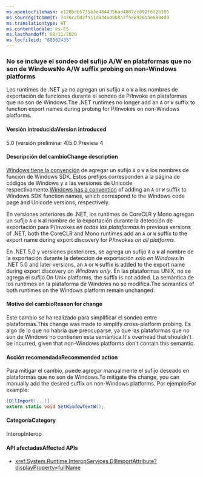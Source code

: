 ```yaml
---
ms.openlocfilehash: e128bdb5735b3e4844356ad4807cc092f6f2b105
ms.sourcegitcommit: 7476c20d2f911a834a00b8a7f5e8926bae6804d9
ms.translationtype: HT
ms.contentlocale: es-ES
ms.lasthandoff: 08/11/2020
ms.locfileid: "88062435"
---
```

### <a name="no-aw-suffix-probing-on-non-windows-platforms"></a><span data-ttu-id="37fd5-101">No se incluye el sondeo del sufijo A/W en plataformas que no son de Windows</span><span class="sxs-lookup"><span data-stu-id="37fd5-101">No A/W suffix probing on non-Windows platforms</span></span>

<span data-ttu-id="37fd5-102">Los runtimes de .NET ya no agregan un sufijo `A` o `W` a los nombres de exportación de funciones durante el sondeo de P/Invoke en plataformas que no son de Windows.</span><span class="sxs-lookup"><span data-stu-id="37fd5-102">The .NET runtimes no longer add an `A` or `W` suffix to function export names during probing for P/Invokes on non-Windows platforms.</span></span>

#### <a name="version-introduced"></a><span data-ttu-id="37fd5-103">Versión introducida</span><span class="sxs-lookup"><span data-stu-id="37fd5-103">Version introduced</span></span>

<span data-ttu-id="37fd5-104">5.0 (versión preliminar 4)</span><span class="sxs-lookup"><span data-stu-id="37fd5-104">5.0 Preview 4</span></span>

#### <a name="change-description"></a><span data-ttu-id="37fd5-105">Descripción del cambio</span><span class="sxs-lookup"><span data-stu-id="37fd5-105">Change description</span></span>

<span data-ttu-id="37fd5-106">[Windows tiene la convención](/windows/win32/intl/conventions-for-function-prototypes) de agregar un sufijo `A` o `W` a los nombres de función de Windows SDK. Estos prefijos corresponden a la página de códigos de Windows y a las versiones de Unicode respectivamente.</span><span class="sxs-lookup"><span data-stu-id="37fd5-106">[Windows has a convention](/windows/win32/intl/conventions-for-function-prototypes) of adding an `A` or `W` suffix to Windows SDK function names, which correspond to the Windows code page and Unicode versions, respectively.</span></span>

<span data-ttu-id="37fd5-107">En versiones anteriores de .NET, los runtimes de CoreCLR y Mono agregan un sufijo `A` o `W` al nombre de la exportación durante la detección de exportación para P/Invokes *en todas las plataformas*.</span><span class="sxs-lookup"><span data-stu-id="37fd5-107">In previous versions of .NET, both the CoreCLR and Mono runtimes add an `A` or `W` suffix to the export name during export discovery for P/Invokes *on all platforms*.</span></span>

<span data-ttu-id="37fd5-108">En .NET 5,0 y versiones posteriores, se agrega un sufijo `A` o `W` al nombre de la exportación durante la detección de exportación *solo en Windows*.</span><span class="sxs-lookup"><span data-stu-id="37fd5-108">In .NET 5.0 and later versions, an `A` or `W` suffix is added to the export name during export discovery *on Windows only*.</span></span> <span data-ttu-id="37fd5-109">En las plataformas UNIX, no se agrega el sufijo.</span><span class="sxs-lookup"><span data-stu-id="37fd5-109">On Unix platforms, the suffix is not added.</span></span> <span data-ttu-id="37fd5-110">La semántica de los runtimes en la plataforma de Windows no se modifica.</span><span class="sxs-lookup"><span data-stu-id="37fd5-110">The semantics of both runtimes on the Windows platform remain unchanged.</span></span>

#### <a name="reason-for-change"></a><span data-ttu-id="37fd5-111">Motivo del cambio</span><span class="sxs-lookup"><span data-stu-id="37fd5-111">Reason for change</span></span>

<span data-ttu-id="37fd5-112">Este cambio se ha realizado para simplificar el sondeo entre plataformas.</span><span class="sxs-lookup"><span data-stu-id="37fd5-112">This change was made to simplify cross-platform probing.</span></span> <span data-ttu-id="37fd5-113">Es algo de lo que no habría que preocuparse, ya que las plataformas que no son de Windows no contienen esta semántica.</span><span class="sxs-lookup"><span data-stu-id="37fd5-113">It's overhead that shouldn't be incurred, given that non-Windows platforms don't contain this semantic.</span></span>

#### <a name="recommended-action"></a><span data-ttu-id="37fd5-114">Acción recomendada</span><span class="sxs-lookup"><span data-stu-id="37fd5-114">Recommended action</span></span>

<span data-ttu-id="37fd5-115">Para mitigar el cambio, puede agregar manualmente el sufijo deseado en plataformas que no son de Windows.</span><span class="sxs-lookup"><span data-stu-id="37fd5-115">To mitigate the change, you can manually add the desired suffix on non-Windows platforms.</span></span> <span data-ttu-id="37fd5-116">Por ejemplo:</span><span class="sxs-lookup"><span data-stu-id="37fd5-116">For example:</span></span>

```csharp
[DllImport(...)]
extern static void SetWindowTextW();
```

#### <a name="category"></a><span data-ttu-id="37fd5-117">Categoría</span><span class="sxs-lookup"><span data-stu-id="37fd5-117">Category</span></span>

<span data-ttu-id="37fd5-118">Interop</span><span class="sxs-lookup"><span data-stu-id="37fd5-118">Interop</span></span>

#### <a name="affected-apis"></a><span data-ttu-id="37fd5-119">API afectadas</span><span class="sxs-lookup"><span data-stu-id="37fd5-119">Affected APIs</span></span>

- <xref:System.Runtime.InteropServices.DllImportAttribute?displayProperty=fullName>

<!--

#### Affected APIs

- `T:System.Runtime.InteropServices.DllImportAttribute`

-->
